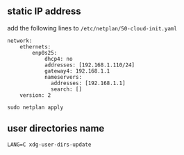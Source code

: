 ## static IP address
add the following lines to `/etc/netplan/50-cloud-init.yaml`

```
network:
    ethernets:
        enp0s25:
            dhcp4: no
            addresses: [192.168.1.110/24]
            gateway4: 192.168.1.1
            nameservers:
              addresses: [192.168.1.1]
              search: []
    version: 2
```
```shell
sudo netplan apply
```

## user directories name
```shell
LANG=C xdg-user-dirs-update
```
